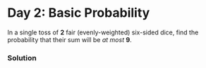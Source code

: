 #   Day 2: Basic Probability

In a single toss of **2** fair (evenly-weighted) six-sided dice, find the probability that their sum will be *at most* **9**.

### Solution
